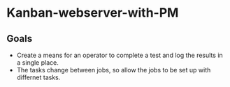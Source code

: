 # Kanban-webserver-with-PM

## Goals

* Create a means for an operator to complete a test and log the results in a single place.
* The tasks change between jobs, so allow the jobs to be set up with differnet tasks.
